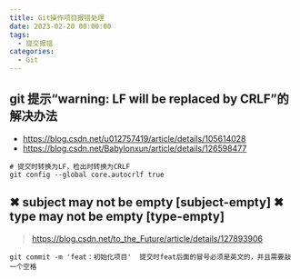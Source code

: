 ```yaml
---
title: Git操作项目报错处理
date: 2023-02-20 00:00:00
tags:
  - 提交报错
categories:
  - Git
---
```


## git 提示“warning: LF will be replaced by CRLF”的解决办法

- https://blog.csdn.net/u012757419/article/details/105614028
- https://blog.csdn.net/Babylonxun/article/details/126598477

```shell
# 提交时转换为LF，检出时转换为CRLF
git config --global core.autocrlf true
```

## ✖ subject may not be empty [subject-empty] ✖ type may not be empty [type-empty]

> https://blog.csdn.net/to_the_Future/article/details/127893906

```shell
git commit -m 'feat：初始化项目'  提交时feat后面的冒号必须是英文的，并且需要敲一个空格
```
